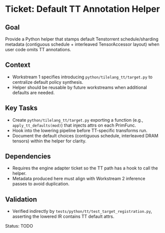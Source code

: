 # Ticket: Default TT Annotation Helper

## Goal
Provide a Python helper that stamps default Tenstorrent schedule/sharding metadata (contiguous schedule + interleaved TensorAccessor layout) when user code omits TT annotations.

## Context
- Workstream 1 specifies introducing `python/tilelang_tt/target.py` to centralize default policy synthesis.
- Helper should be reusable by future workstreams when additional defaults are needed.

## Key Tasks
- Create `python/tilelang_tt/target.py` exporting a function (e.g., `apply_tt_defaults(mod)`) that injects attrs on each PrimFunc.
- Hook into the lowering pipeline before TT-specific transforms run.
- Document the default choices (contiguous schedule, interleaved DRAM tensors) within the helper for clarity.

## Dependencies
- Requires the engine adapter ticket so the TT path has a hook to call the helper.
- Metadata produced here must align with Workstream 2 inference passes to avoid duplication.

## Validation
- Verified indirectly by `tests/python/tt/test_target_registration.py`, asserting the lowered IR contains TT default attrs.

Status: TODO

